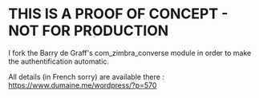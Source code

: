 # THIS IS A PROOF OF CONCEPT - NOT FOR PRODUCTION

I fork the Barry de Graff's com_zimbra_converse module in order to make the authentification automatic.

All details (in French sorry) are available there : https://www.dumaine.me/wordpress/?p=570

